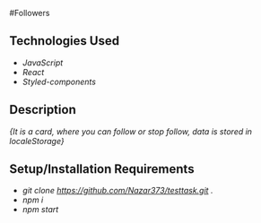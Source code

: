 #Followers

## Technologies Used

* _JavaScript_
* _React_
* _Styled-components_

## Description

_{It is a card, where you can follow or stop follow, data is stored in localeStorage}_

## Setup/Installation Requirements

* _git clone https://github.com/Nazar373/testtask.git ._
* _npm i_
* _npm start_

